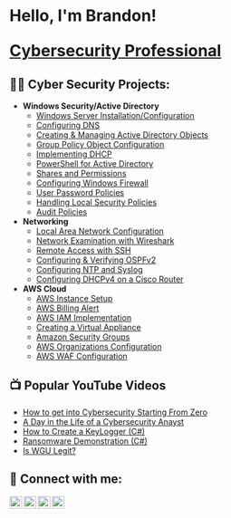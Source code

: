 <h1>Hello, I'm Brandon! 
  
  
  <a href="https://www.linkedin.com/in/brandon-kinal-463a8b219/">Cybersecurity Professional</a>
<h2>👨‍💻 Cyber Security Projects:</h2>

- <b>Windows Security/Active Directory</b>
  - [Windows Server Installation/Configuration](https://github.com/joshmadakor1/Package-Delivery-Pathfinding-Algorithm)
  - [Configuring DNS](https://github.com/joshmadakor1/Package-Delivery-Pathfinding-Algorithm)
  - [Creating & Managing Active Directory Objects](https://github.com/joshmadakor1/Package-Delivery-Pathfinding-Algorithm)
  - [Group Policy Object Configuration](https://github.com/joshmadakor1/Package-Delivery-Pathfinding-Algorithm)
  - [Implementing DHCP](https://github.com/joshmadakor1/Package-Delivery-Pathfinding-Algorithm)
  - [PowerShell for Active Directory](https://github.com/joshmadakor1/Package-Delivery-Pathfinding-Algorithm)
  - [Shares and Permissions](https://github.com/joshmadakor1/Package-Delivery-Pathfinding-Algorithm)
  - [Configuring Windows Firewall](https://github.com/joshmadakor1/Package-Delivery-Pathfinding-Algorithm)
  - [User Password Policies](https://github.com/joshmadakor1/Package-Delivery-Pathfinding-Algorithm)
  - [Handling Local Security Policies](https://github.com/joshmadakor1/Package-Delivery-Pathfinding-Algorithm)
  - [Audit Policies](https://github.com/joshmadakor1/Package-Delivery-Pathfinding-Algorithm)
- <b>Networking</b>
  - [Local Area Network Configuration](https://github.com/joshmadakor1/Package-Delivery-Pathfinding-Algorithm)
  - [Network Examination with Wireshark](https://github.com/joshmadakor1/Package-Delivery-Pathfinding-Algorithm)
  - [Remote Access with SSH](https://github.com/joshmadakor1/Package-Delivery-Pathfinding-Algorithm)
  - [Configuring & Verifying OSPFv2](https://github.com/joshmadakor1/Package-Delivery-Pathfinding-Algorithm)
  - [Configuring NTP and Syslog](https://github.com/joshmadakor1/Package-Delivery-Pathfinding-Algorithm)
  - [Configuring DHCPv4 on a Cisco Router](https://github.com/joshmadakor1/Package-Delivery-Pathfinding-Algorithm)
- <b>AWS Cloud</b>
  - [AWS Instance Setup](https://github.com/joshmadakor1/Package-Delivery-Pathfinding-Algorithm)
  - [AWS Billing Alert](https://github.com/joshmadakor1/Package-Delivery-Pathfinding-Algorithm)
  - [AWS IAM Implementation](https://github.com/joshmadakor1/Package-Delivery-Pathfinding-Algorithm)
  - [Creating a Virtual Appliance](https://github.com/joshmadakor1/Package-Delivery-Pathfinding-Algorithm)
  - [Amazon Security Groups](https://github.com/joshmadakor1/Package-Delivery-Pathfinding-Algorithm)
  - [AWS Organizations Configuration](https://github.com/joshmadakor1/Package-Delivery-Pathfinding-Algorithm)
  - [AWS WAF Configuration](https://github.com/joshmadakor1/Package-Delivery-Pathfinding-Algorithm)

<h2>📺 Popular YouTube Videos</h2>

- [How to get into Cybersecurity Starting From Zero](https://www.youtube.com/watch?v=a83ASGn_V_s)
- [A Day in the Life of a Cybersecurity Anayst](https://www.youtube.com/watch?v=uHy3oM7NnoU)
- [How to Create a KeyLogger (C#)](https://www.youtube.com/watch?v=N-L9hklSlNk)
- [Ransomware Demonstration (C#)](https://www.youtube.com/watch?v=OfvdQeh79s0)
- [Is WGU Legit?](https://www.youtube.com/watch?v=E2MwRWxDBkA)

<h2> 🤳 Connect with me:</h2>

[<img align="left" alt="JoshMadakor | YouTube" width="22px" src="https://cdn.jsdelivr.net/npm/simple-icons@v3/icons/youtube.svg" />][youtube]
[<img align="left" alt="JoshMadakor | Twitter" width="22px" src="https://cdn.jsdelivr.net/npm/simple-icons@v3/icons/twitter.svg" />][twitter]
[<img align="left" alt="JoshMadakor | LinkedIn" width="22px" src="https://cdn.jsdelivr.net/npm/simple-icons@v3/icons/linkedin.svg" />][linkedin]
[<img align="left" alt="JoshMadakor | Instagram" width="22px" src="https://cdn.jsdelivr.net/npm/simple-icons@v3/icons/instagram.svg" />][instagram]

[twitter]: https://twitter.com/joshmadakor
[youtube]: https://www.youtube.com/c/joshmadakor
[instagram]: https://www.instagram.com/joshmadakor/
[linkedin]: https://linkedin.com/in/joshmadakor

<!--
**joshmadakor1/joshmadakor1** is a ✨ _special_ ✨ repository because its `README.md` (this file) appears on your GitHub profile.

Here are some ideas to get you started:

- 🔭 I’m currently working on ...
- 🌱 I’m currently learning ...
- 👯 I’m looking to collaborate on ...
- 🤔 I’m looking for help with ...
- 💬 Ask me about ...
- 📫 How to reach me: ...
- 😄 Pronouns: ...
- ⚡ Fun fact: ...
-->
